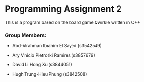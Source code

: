 # Programming Assignment 2 

This is a program based on the board game Qwirkle written in C++ 

### Group Members:

- Abd-Alrahman Ibrahim El Sayed (s3542549)

- Ary Vinicio Pietroski Ramires (s3857679)

- David Li Hong Xu (s3844051)

- Hugh Trung-Hieu Phung (s3842508)
